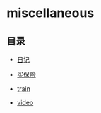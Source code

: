 # miscellaneous

## 目录

- [日记](log.md)
- [买保险](insurance.md)

- [train](train.md)

- [video](video.md)

